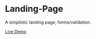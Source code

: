 # Landing-Page
A simplistic landing page, forms/validation.

[Live Demo](https://jjayohh.github.io/Landing-Page/)

